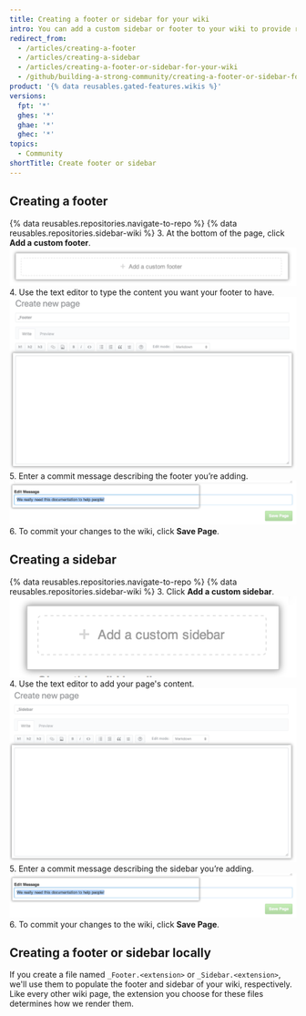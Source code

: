 ```yaml
---
title: Creating a footer or sidebar for your wiki
intro: You can add a custom sidebar or footer to your wiki to provide readers with more contextual information.
redirect_from:
  - /articles/creating-a-footer
  - /articles/creating-a-sidebar
  - /articles/creating-a-footer-or-sidebar-for-your-wiki
  - /github/building-a-strong-community/creating-a-footer-or-sidebar-for-your-wiki
product: '{% data reusables.gated-features.wikis %}'
versions:
  fpt: '*'
  ghes: '*'
  ghae: '*'
  ghec: '*'
topics:
  - Community
shortTitle: Create footer or sidebar
---
```


## Creating a footer

{% data reusables.repositories.navigate-to-repo %}
{% data reusables.repositories.sidebar-wiki %}
3. At the bottom of the page, click **Add a custom footer**.
  ![Wiki add footer section](/assets/images/help/wiki/wiki_add_footer.png)
4. Use the text editor to type the content you want your footer to have.
  ![Wiki WYSIWYG](/assets/images/help/wiki/wiki-footer.png)
5. Enter a commit message describing the footer you’re adding.
  ![Wiki commit message](/assets/images/help/wiki/wiki_commit_message.png)
6. To commit your changes to the wiki, click **Save Page**.

## Creating a sidebar

{% data reusables.repositories.navigate-to-repo %}
{% data reusables.repositories.sidebar-wiki %}
3. Click **Add a custom sidebar**.
  ![Wiki add sidebar section](/assets/images/help/wiki/wiki_add_sidebar.png)
4. Use the text editor to add your page's content.
  ![Wiki WYSIWYG](/assets/images/help/wiki/wiki-sidebar.png)
5. Enter a commit message describing the sidebar you’re adding.
  ![Wiki commit message](/assets/images/help/wiki/wiki_commit_message.png)
6. To commit your changes to the wiki, click **Save Page**.

## Creating a footer or sidebar locally

If you create a file named `_Footer.<extension>` or `_Sidebar.<extension>`, we'll use them to populate the footer and sidebar of your wiki, respectively. Like every other wiki page, the extension you choose for these files determines how we render them.

